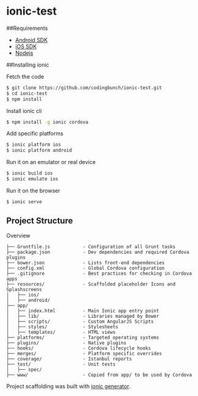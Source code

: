 ionic-test
==========

##Requirements

* [Android SDK](http://cordova.apache.org/docs/en/3.3.0/guide_platforms_android_index.md.html#Android%20Platform%20Guide)
* [iOS SDK](http://cordova.apache.org/docs/en/3.4.0/guide_platforms_ios_index.md.html#iOS%20Platform%20Guide)
* [Nodejs](http://nodejs.org/)

##Installing ionic

Fetch the code

```bash
$ git clone https://github.com/codingbunch/ionic-test.git
$ cd ionic-test
$ npm install
```
Install ionic cli
```bash
$ npm install -g ionic cordova
```
Add specific platforms
```bash
$ ionic platform ios
$ ionic platform android
```

Run it on an emulator or real device
```bash
$ ionic build ios
$ ionic emulate ios
```

Run it on the browser
```bash
$ ionic serve
```

## Project Structure

Overview

    ├── Gruntfile.js            - Configuration of all Grunt tasks
    ├── package.json            - Dev dependencies and required Cordova plugins
    ├── bower.json              - Lists front-end dependencies
    ├── config.xml              - Global Cordova configuration
    ├── .gitignore              - Best practices for checking in Cordova apps
    ├── resources/              - Scaffolded placeholder Icons and Splashscreens
    │   ├── ios/
    │   ├── android/
    ├── app/
    │   ├── index.html          - Main Ionic app entry point
    │   ├── lib/                - Libraries managed by Bower
    │   ├── scripts/            - Custom AngularJS Scripts
    │   ├── styles/             - Stylesheets
    │   ├── templates/          - HTML views
    ├── platforms/              - Targeted operating systems
    ├── plugins/                - Native plugins
    ├── hooks/                  - Cordova lifecycle hooks
    ├── merges/                 - Platform specific overrides
    ├── coverage/               - Istanbul reports
    ├── test/                   - Unit tests
    │   ├── spec/
    ├── www/                    - Copied from app/ to be used by Cordova 
    

Project scaffolding was built with [ionic generator](https://github.com/diegonetto/generator-ionic).
